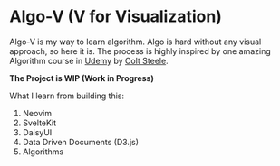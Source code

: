 # Algo-V (V for Visualization)
Algo-V is my way to learn algorithm. Algo is hard without any visual approach, so here it is. The process is highly inspired by one amazing Algorithm course in [Udemy](https://www.udemy.com/course/js-algorithms-and-data-structures-masterclass/) by [Colt Steele](https://www.udemy.com/user/coltsteele/).

**The Project is WIP (Work in Progress)**

What I learn from building this:
1. Neovim 
2. SvelteKit
3. DaisyUI
4. Data Driven Documents (D3.js)
5. Algorithms
